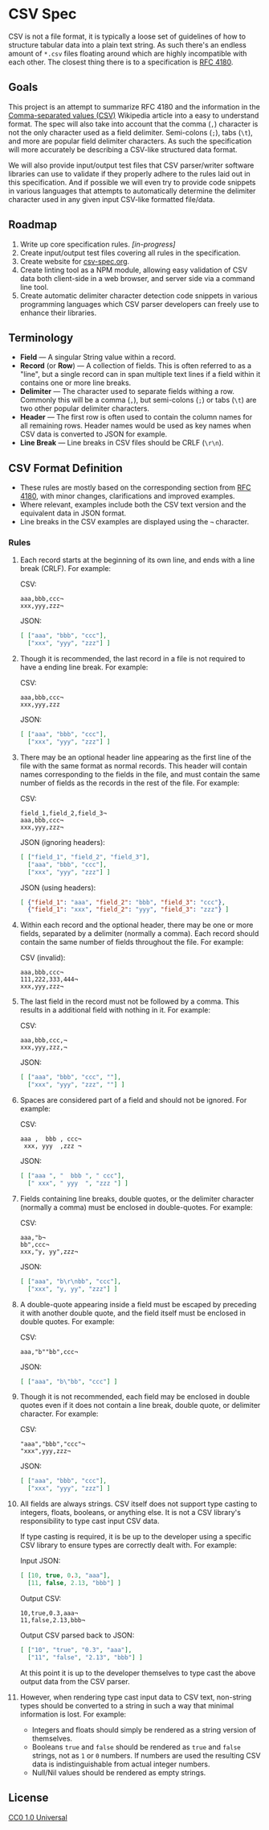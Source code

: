 # CSV Spec

CSV is not a file format, it is typically a loose set of guidelines of how to
structure tabular data into a plain text string. As such there's an endless
amount of `*.csv` files floating around which are highly incompatible with
each other. The closest thing there is to a specification is [RFC 4180][].

[rfc 4180]: http://tools.ietf.org/html/rfc4180


## Goals

This project is an attempt to summarize RFC 4180 and the information in the
[Comma-separated values (CSV)][csv] Wikipedia article into a easy to
understand format. The spec will also take into account that the comma (`,`)
character is not the only character used as a field delimiter. Semi-colons
(`;`), tabs (`\t`), and more are popular field delimiter characters. As such
the specification will more accurately be describing a CSV-like structured
data format.

[csv]: http://en.wikipedia.org/wiki/Comma-separated_values

We will also provide input/output test files that CSV parser/writer software
libraries can use to validate if they properly adhere to the rules laid out in
this specification. And if possible we will even try to provide code snippets
in various languages that attempts to automatically determine the delimiter
character used in any given input CSV-like formatted file/data.


## Roadmap

1. Write up core specification rules. _[in-progress]_
2. Create input/output test files covering all rules in the specification.
3. Create website for [csv-spec.org](http://csv-spec.org/).
4. Create linting tool as a NPM module, allowing easy validation of CSV
   data both client-side in a web browser, and server side via a command line
   tool.
5. Create automatic delimiter character detection code snippets in various
   programming languages which CSV parser developers can freely use to enhance
   their libraries.


## Terminology

- **Field** — A singular String value within a record.
- **Record** (or **Row**) — A collection of fields. This is often referred to
  as a "line", but a single record can in span multiple text lines if a field
  within it contains one or more line breaks.
- **Delimiter** — The character used to separate fields withing a
  row. Commonly this will be a comma (`,`), but semi-colons (`;`) or tabs
  (`\t`) are two other popular delimiter characters.
- **Header** — The first row is often used to contain the column names for all
  remaining rows. Header names would be used as key names when CSV data is
  converted to JSON for example.
- **Line Break** — Line breaks in CSV files should be CRLF (`\r\n`).


## CSV Format Definition

- These rules are mostly based on the corresponding section from
  [RFC 4180][def], with minor changes, clarifications and improved examples.
- Where relevant, examples include both the CSV text version and the
  equivalent data in JSON format.
- Line breaks in the CSV examples are displayed using the `¬` character.

[def]: http://tools.ietf.org/html/rfc4180#section-2

### Rules

1.  Each record starts at the beginning of its own line, and ends with a line
    break (CRLF). For example:

    CSV:

    ```csv
    aaa,bbb,ccc¬
    xxx,yyy,zzz¬
    ```

    JSON:

    ```json
    [ ["aaa", "bbb", "ccc"],
      ["xxx", "yyy", "zzz"] ]
    ```

2.  Though it is recommended, the last record in a file is not required to
    have a ending line break. For example:

    CSV:

    ```csv
    aaa,bbb,ccc¬
    xxx,yyy,zzz
    ```

    JSON:

    ```json
    [ ["aaa", "bbb", "ccc"],
      ["xxx", "yyy", "zzz"] ]
    ```

3.  There may be an optional header line appearing as the first line of the
    file with the same format as normal records. This header will contain
    names corresponding to the fields in the file, and must contain the same
    number of fields as the records in the rest of the file. For example:

    CSV:

    ```csv
    field_1,field_2,field_3¬
    aaa,bbb,ccc¬
    xxx,yyy,zzz¬
    ```

    JSON (ignoring headers):

    ```json
    [ ["field_1", "field_2", "field_3"],
      ["aaa", "bbb", "ccc"],
      ["xxx", "yyy", "zzz"] ]
    ```

    JSON (using headers):

    ```json
    [ {"field_1": "aaa", "field_2": "bbb", "field_3": "ccc"},
      {"field_1": "xxx", "field_2": "yyy", "field_3": "zzz"} ]
    ```

4.  Within each record and the optional header, there may be one or more
    fields, separated by a delimiter (normally a comma). Each record should
    contain the same number of fields throughout the file. For example:

    CSV (invalid):

    ```csv
    aaa,bbb,ccc¬
    111,222,333,444¬
    xxx,yyy,zzz¬
    ```

5.  The last field in the record must not be followed by a comma. This results
    in a additional field with nothing in it. For example:

    CSV:

    ```csv
    aaa,bbb,ccc,¬
    xxx,yyy,zzz,¬
    ```

    JSON:

    ```json
    [ ["aaa", "bbb", "ccc", ""],
      ["xxx", "yyy", "zzz", ""] ]
    ```

6.  Spaces are considered part of a field and should not be ignored. For
    example:

    CSV:

    ```csv
    aaa ,  bbb , ccc¬
     xxx, yyy  ,zzz ¬
    ```

    JSON:

    ```json
    [ ["aaa ", "  bbb ", " ccc"],
      [" xxx", " yyy  ", "zzz "] ]
    ```

7.  Fields containing line breaks, double quotes, or the delimiter character
    (normally a comma) must be enclosed in double-quotes. For example:

    CSV:

    ```csv
    aaa,"b¬
    bb",ccc¬
    xxx,"y, yy",zzz¬
    ```

    JSON:

    ```json
    [ ["aaa", "b\r\nbb", "ccc"],
      ["xxx", "y, yy", "zzz"] ]
    ```

8.  A double-quote appearing inside a field must be escaped by preceding it
    with another double quote, and the field itself must be enclosed in double
    quotes. For example:

    CSV:

    ```csv
    aaa,"b""bb",ccc¬
    ```

    JSON:

    ```json
    [ ["aaa", "b\"bb", "ccc"] ]
    ```

9.  Though it is not recommended, each field may be enclosed in double quotes
    even if it does not contain a line break, double quote, or delimiter
    character. For example:

    CSV:

    ```csv
    "aaa","bbb","ccc"¬
    "xxx",yyy,zzz¬
    ```

    JSON:

    ```json
    [ ["aaa", "bbb", "ccc"],
      ["xxx", "yyy", "zzz"] ]
    ```

10. All fields are always strings. CSV itself does not support type casting to
    integers, floats, booleans, or anything else. It is not a CSV library's
    responsibility to type cast input CSV data.

    If type casting is required, it is be up to the developer using a specific
    CSV library to ensure types are correctly dealt with. For example:

    Input JSON:

    ```json
    [ [10, true, 0.3, "aaa"],
      [11, false, 2.13, "bbb"] ]
    ```

    Output CSV:

    ```csv
    10,true,0.3,aaa¬
    11,false,2.13,bbb¬
    ```

    Output CSV parsed back to JSON:

    ```json
    [ ["10", "true", "0.3", "aaa"],
      ["11", "false", "2.13", "bbb"] ]
    ```

    At this point it is up to the developer themselves to type cast the above
    output data from the CSV parser.

11. However, when rendering type cast input data to CSV text, non-string
    types should be converted to a string in such a way that minimal
    information is lost. For example:
      - Integers and floats should simply be rendered as a string version
        of themselves.
      - Booleans `true` and `false` should be rendered as `true` and `false`
        strings, not as `1` or `0` numbers. If numbers are used the resulting
        CSV data is indistinguishable from actual integer numbers.
      - Null/Nil values should be rendered as empty strings.


## License

[CC0 1.0 Universal](http://creativecommons.org/publicdomain/zero/1.0/)
